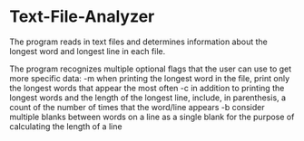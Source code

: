 # Text-File-Analyzer

The program reads in text files and determines information about the longest word and longest line in each file.

The program recognizes multiple optional flags that the user can use to get more specific data:
-m when printing the longest word in the file, print only the longest words that appear the most often
-c in addition to printing the longest words and the length of the longest line, include, in parenthesis, a count of the number   of times that the word/line appears
-b consider multiple blanks between words on a line as a single blank for the purpose of calculating the length of a line
